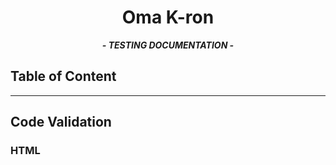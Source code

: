 <div align=center>

# Oma K-ron

***- TESTING DOCUMENTATION -***

</div>

## Table of Content

---

## Code Validation

### HTML

